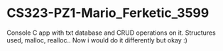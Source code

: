 # CS323-PZ1-Mario_Ferketic_3599
 Console C app with txt database and CRUD operations on it.
 Structures used, malloc, realloc.. Now i would do it differently but okay :)
